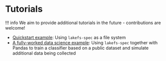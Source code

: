 # Tutorials

!!! info
    We aim to provide additional tutorials in the future - contributions are welcome!

- [Quickstart example](../quickstart.md): Using `lakefs-spec` as a file system
- [A fully-worked data science example](demo_data_science_project.ipynb): Using `lakefs-spec` together with Pandas to train a classifier based on a public dataset and simulate additional data being collected
